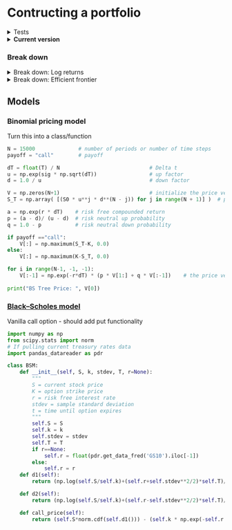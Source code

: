 # Contructing a portfolio
<details>
  <summary>Tests</summary>

  ##### 1:1 - pilot
  ```python
    #imports
import yfinance as yf
yf.pdr_override()
import pandas_datareader as pdr
from datetime import date
  ```
  ```python
class Portfolio:
    def __init__(self, tickers, start_date='2007-1-1', end_date=date.today()):
        self.raw = pdr.data.get_data_yahoo(tickers, start=start_date,end=end_date)
        self.close = self.raw['Adj Close']
        self.S = self.close[-1]
        self.stdev = self.close.std()*250**0.5
  ```
    
  ##### 2:1 - Class - default cases
In this version, defaults were added to generate a quick test case.<br> 
>A dictionary was added to access each block of data at column index level 0, but this was unnecessary as the same subsets can be simply obtained by calling the column indexes. Cool tangent, checkpointing it.
  ```python
    #imports
import yfinance as yf
import numpy as np
import datetime as dt
  ```
  ```python
class Portfolio:
    def __init__(self, tickers=None, start=None, end=None):
        """
        Generate a portfolio from a list of tickers.
        -------------------
        Defaults:
        Ticker: ^FTSE
        Start: 10 weeks from current date
        End: Current date
        -------------------
        Uses yahoo_finance
        """
# Setting default values to generate quick test instances
    # Use FTSE index if no ticker is provided
        if tickers==None:
            tickers = '^FTSE'
            print ('No ticker provided, FTSE was used')
        if start==None:
            start = (dt.datetime.today()-dt.timedelta(weeks=10))
            print ('Default start date: {}'.format((dt.datetime.today()-dt.timedelta(weeks=10)).strftime('%d-%m-%y')))
        if end==None:
            end = (dt.datetime.today())
            print ('Default end date: {}'.format((dt.datetime.today()).strftime('%d-%m-%y')))
        self.raw_data = yf.download(tickers, start=start, end=end)
        print('The data spans {} working days, but has {} observations.'.format(np.busday_count(start.date(),end.date()),len(self.raw_data)))
        clean_columns =[]
        self.data = {}
        for i in np.unique(self.raw_data.columns.get_level_values(0)):
                    clean_columns.append(str(i).lower().replace(" ", "_"))
        for i,x in zip(clean_columns,np.unique(self.raw_data.columns.get_level_values(0))):
            self.data[i] = self.raw_data[x]     
  ```
</details>

<details>
  <summary><b>Current version</b></summary>
  
`Current version`
```python
    # Imports
import yfinance as yf
import numpy as np
import pandas as pd
import datetime as dt
import matplotlib.pyplot as plt
```
```python
tickers = ['PG', '^GSPC']
class Portfolio:
    def __init__(self, tickers=None, start=None, end=None):
        """
        Generate a portfolio from a list of tickers.
        .rawdata: {'Adj Close','Close','High','Low','Open','Volume'}
        -------------------
        tickers = []
        {start, end} = datetime
        -------------------
        Defaults:
        Ticker: ^FTSE, Vodafone
        Start: 52 weeks from current date
        End: Current date
        -------------------
        Uses yahoo_finance
        """
# Setting default values to generate quick test instances
    # Use FTSE index if no ticker is provided
        if tickers==None:
            tickers = ['^FTSE','VOD']
            print ('No ticker provided, FTSE and vodafone was used')
    # If no dates specified, use the range from 52 weeks ago till today
        if start==None:
            start = (dt.datetime.today()-dt.timedelta(weeks=52))
            print ('Default start date: {}'.format((dt.datetime.today()-dt.timedelta(weeks=10)).strftime('%d-%m-%y')))
        if end==None:
            end = (dt.datetime.today())
            print ('Default end date: {}'.format((dt.datetime.today()).strftime('%d-%m-%y')))
# Retieve the data from YahooFinance        
        self.raw_data = yf.download(tickers, start=start, end=end)
        self.risk_free_rate = yf.download('^TNX')['Adj Close'].iloc[-1]
# Quick indication of missing date
        print('The data spans {} working days, but has {} observations.'.format(np.busday_count(start.date(),end.date()),len(self.raw_data)))
        self.log_returns = np.log(self.raw_data['Adj Close'] / self.raw_data['Adj Close'].shift(1))
    def Efficient_Frontier(self, n=1000):
        portfolio_returns = []
        portfolio_volatilities = []
        for x in range (n):
            weights = np.random.random(len(tickers))
            weights /= np.sum(weights)
            portfolio_returns.append(np.sum(weights * self.log_returns.mean())*250)
            portfolio_volatilities.append(np.sqrt(np.dot(weights.T,np.dot(self.log_returns.cov() * 250, weights))))
        self.portfolios = pd.DataFrame({'Return': portfolio_returns, 'Volatility':portfolio_volatilities})
        plt.figure(figsize=(10,6))
        plt.scatter(x=self.portfolios['Volatility'],y=self.portfolios['Return'])
        plt.xlabel("Volatility")
        plt.ylabel("Return")
    def equally_weighted(self):
        self.weights = np.ones(len(tickers))/len(tickers)
        self.portfolio_return = (np.sum(self.weights * self.log_returns.mean())*250)
        self.portfolio_volatility = (np.sqrt(np.dot(self.weights.T,np.dot(self.log_returns.cov() * 250, self.weights))))
```
</details>

### Break down
<details>
  <summary>Break down: Log returns</summary>
      
  #### [Log returns](https://github.com/Johanlai/Main_functions/blob/main/Explanations.md#log-returns)
For calculating the log returns for **each** security.
```math
ln(R_i)= r_i = ln\frac{P_t}{P_{t-1}}
```
```python
log_returns = np.log(df['Adj Close'] / df['Adj Close'].shift(1))
```
  </details>
    <details>
  <summary>Break down: Efficient frontier</summary>
  
#### Plotting the simulated efficient frontier
Generates (default = 1000) portfolios with random weights and plots their volatility vs. returns.
```python
def Efficient_Frontier(self, n=1000):
    portfolio_returns = []
    portfolio_volatilities = []
    for x in range (n):
        weights = np.random.random(len(tickers))
        weights /= np.sum(weights)
        portfolio_returns.append(np.sum(weights * self.log_returns.mean())*250)
        portfolio_volatilities.append(np.sqrt(np.dot(weights.T,np.dot(self.log_returns.cov() * 250, weights))))
    self.portfolios = pd.DataFrame({'Return': portfolio_returns, 'Volatility':portfolio_volatilities})
    plt.figure(figsize=(10,6))
    plt.scatter(x=self.portfolios['Volatility'],y=self.portfolios['Return'])
    plt.xlabel("Volatility")
    plt.ylabel("Return")
```
</details>




## Models
### Binomial pricing model
Turn this into a class/function
```python
N = 15000              # number of periods or number of time steps  
payoff = "call"        # payoff 

dT = float(T) / N                             # Delta t
u = np.exp(sig * np.sqrt(dT))                 # up factor
d = 1.0 / u                                   # down factor 

V = np.zeros(N+1)                             # initialize the price vector
S_T = np.array( [(S0 * u**j * d**(N - j)) for j in range(N + 1)] )  # price S_T at time T

a = np.exp(r * dT)    # risk free compounded return
p = (a - d)/ (u - d)  # risk neutral up probability
q = 1.0 - p           # risk neutral down probability   

if payoff =="call":
    V[:] = np.maximum(S_T-K, 0.0)
else:
    V[:] = np.maximum(K-S_T, 0.0)

for i in range(N-1, -1, -1):
    V[:-1] = np.exp(-r*dT) * (p * V[1:] + q * V[:-1])    # the price vector is overwritten at each step
        
print("BS Tree Price: ", V[0])
```

### [Black–Scholes model](https://github.com/Johanlai/f_functions/blob/main/Explanations.md#blackscholes-model)
Vanilla call option - should add put functionality
```python
import numpy as np
from scipy.stats import norm
# If pulling current treasury rates data
import pandas_datareader as pdr
```
```python
class BSM:
    def __init__(self, S, k, stdev, T, r=None):
        """
        S = current stock price
        K = option strike price
        r = risk free interest rate
        stdev = sample standard deviation
        t = time until option expires
        """
        self.S = S
        self.k = k
        self.stdev = stdev
        self.T = T
        if r==None:
            self.r = float(pdr.get_data_fred('GS10').iloc[-1])
        else:
            self.r = r
    def d1(self):
        return (np.log(self.S/self.k)+(self.r+self.stdev**2/2)*self.T)/(self.stdev*np.sqrt(self.T))

    def d2(self):
        return (np.log(self.S/self.k)+(self.r-self.stdev**2/2)*self.T)/(self.stdev*np.sqrt(self.T))

    def call_price(self):
        return (self.S*norm.cdf(self.d1())) - (self.k * np.exp(-self.r * self.T) * norm.cdf(self.d2()))
```
